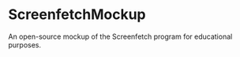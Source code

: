 ScreenfetchMockup
=================

An open-source mockup of the Screenfetch program for educational purposes.
